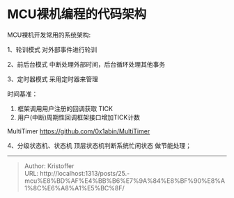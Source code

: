 # MCU裸机编程的代码架构


MCU裸机开发常用的系统架构:

1、轮训模式
对外部事件进行轮训

2、前后台模式
中断处理外部时间，后台循环处理其他事务

3、定时器模式
采用定时器来管理

时间基准：
1) 框架调用用户注册的回调获取 TICK
2) 用户(中断)周期性回调框架接口增加TICK计数

MultiTimer
https://github.com/0x1abin/MultiTimer


4、分级状态机、状态机
顶层状态机判断系统忙闲状态 做节能处理；

---

> Author: Kristoffer  
> URL: http://localhost:1313/posts/25.-mcu%E8%BD%AF%E4%BB%B6%E7%9A%84%E8%BF%90%E8%A1%8C%E6%A8%A1%E5%BC%8F/  

